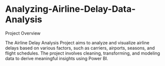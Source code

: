 # Analyzing-Airline-Delay-Data-Analysis

Project Overview

The Airline Delay Analysis Project aims to analyze and visualize airline delays based on various factors, such as carriers, airports, seasons, and flight schedules. The project involves cleaning, transforming, and modeling data to derive meaningful insights using Power BI.
